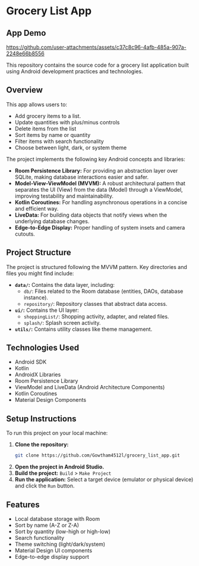 # Grocery List App

## App Demo
https://github.com/user-attachments/assets/c37c8c96-4afb-485a-907a-2248e66b8556

This repository contains the source code for a grocery list application built using Android development practices and technologies.

## Overview

This app allows users to:

* Add grocery items to a list.
* Update quantities with plus/minus controls
* Delete items from the list
* Sort items by name or quantity
* Filter items with search functionality
* Choose between light, dark, or system theme

The project implements the following key Android concepts and libraries:

* **Room Persistence Library:** For providing an abstraction layer over SQLite, making database interactions easier and safer.
* **Model-View-ViewModel (MVVM):** A robust architectural pattern that separates the UI (View) from the data (Model) through a ViewModel, improving testability and maintainability.
* **Kotlin Coroutines:** For handling asynchronous operations in a concise and efficient way.
* **LiveData:** For building data objects that notify views when the underlying database changes.
* **Edge-to-Edge Display:** Proper handling of system insets and camera cutouts.

## Project Structure

The project is structured following the MVVM pattern. Key directories and files you might find include:

* **`data/`:** Contains the data layer, including:
    * `db/`: Files related to the Room database (entities, DAOs, database instance).
    * `repository/`: Repository classes that abstract data access.
* **`ui/`:** Contains the UI layer:
    * `shoppingList/`: Shopping activity, adapter, and related files.
    * `splash/`: Splash screen activity.
* **`utils/`:** Contains utility classes like theme management.

## Technologies Used

* Android SDK
* Kotlin
* AndroidX Libraries
* Room Persistence Library
* ViewModel and LiveData (Android Architecture Components)
* Kotlin Coroutines
* Material Design Components

## Setup Instructions

To run this project on your local machine:

1.  **Clone the repository:**
    ```bash
    git clone https://github.com/Gowtham4512l/grocery_list_app.git
    ```
2.  **Open the project in Android Studio.**
3.  **Build the project:** `Build` > `Make Project`
4.  **Run the application:** Select a target device (emulator or physical device) and click the `Run` button.

## Features
* Local database storage with Room
* Sort by name (A-Z or Z-A)
* Sort by quantity (low-high or high-low)
* Search functionality
* Theme switching (light/dark/system)
* Material Design UI components
* Edge-to-edge display support
